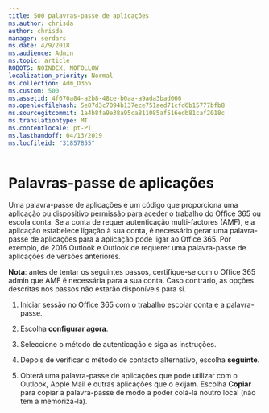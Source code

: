 ```yaml
---
title: 500 palavras-passe de aplicações
ms.author: chrisda
author: chrisda
manager: serdars
ms.date: 4/9/2018
ms.audience: Admin
ms.topic: article
ROBOTS: NOINDEX, NOFOLLOW
localization_priority: Normal
ms.collection: Adm_O365
ms.custom: 500
ms.assetid: 4f670a84-a2b8-48ce-b0aa-a9ada3bad066
ms.openlocfilehash: 5e87d3c7094b137ece751aed71cfd6b15777bfb8
ms.sourcegitcommit: 1a4b8fa9e38a95ca811085af516edb81caf2018c
ms.translationtype: MT
ms.contentlocale: pt-PT
ms.lasthandoff: 04/13/2019
ms.locfileid: "31857855"
---
```

# <a name="app-passwords"></a>Palavras-passe de aplicações

Uma palavra-passe de aplicações é um código que proporciona uma aplicação ou dispositivo permissão para aceder o trabalho do Office 365 ou escola conta. Se a conta de requer autenticação multi-factores (AMF), e a aplicação estabelece ligação à sua conta, é necessário gerar uma palavra-passe de aplicações para a aplicação pode ligar ao Office 365. Por exemplo, de 2016 Outlook e Outlook de requerer uma palavra-passe de aplicações de versões anteriores.

 **Nota**: antes de tentar os seguintes passos, certifique-se com o Office 365 admin que AMF é necessária para a sua conta. Caso contrário, as opções descritas nos passos não estarão disponíveis para si.

1. Iniciar sessão no Office 365 com o trabalho escolar conta e a palavra-passe.

2. Escolha **configurar agora**.

3. Seleccione o método de autenticação e siga as instruções.

4. Depois de verificar o método de contacto alternativo, escolha **seguinte**.

5. Obterá uma palavra-passe de aplicações que pode utilizar com o Outlook, Apple Mail e outras aplicações que o exijam. Escolha **Copiar** para copiar a palavra-passe de modo a poder colá-la noutro local (não tem a memorizá-la).
